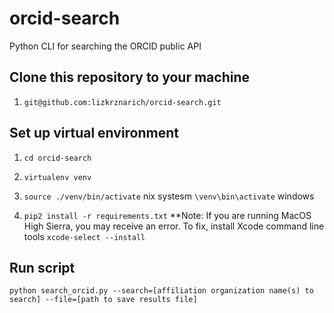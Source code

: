 # orcid-search
Python CLI for searching the ORCID public API

## Clone this repository to your machine

1. `git@github.com:lizkrznarich/orcid-search.git`

## Set up virtual environment 

1. `cd orcid-search`

2. `virtualenv venv`

3. `source ./venv/bin/activate` nix systesm `\venv\bin\activate` windows

4. `pip2 install -r requirements.txt` 
**Note: If you are running MacOS High Sierra, you may receive an error. To fix, install Xcode command line tools `xcode-select --install`

## Run script

    python search_orcid.py --search=[affiliation organization name(s) to search] --file=[path to save results file]